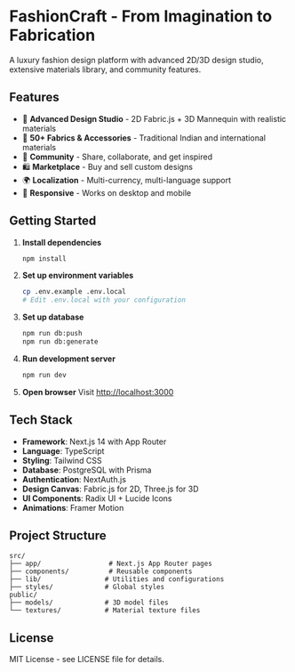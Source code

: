 # FashionCraft - From Imagination to Fabrication

A luxury fashion design platform with advanced 2D/3D design studio, extensive materials library, and community features.

## Features

- 🎨 **Advanced Design Studio** - 2D Fabric.js + 3D Mannequin with realistic materials
- 🧵 **50+ Fabrics & Accessories** - Traditional Indian and international materials
- 👥 **Community** - Share, collaborate, and get inspired
- 🛍️ **Marketplace** - Buy and sell custom designs
- 🌍 **Localization** - Multi-currency, multi-language support
- 📱 **Responsive** - Works on desktop and mobile

## Getting Started

1. **Install dependencies**
   ```bash
   npm install
   ```

2. **Set up environment variables**
   ```bash
   cp .env.example .env.local
   # Edit .env.local with your configuration
   ```

3. **Set up database**
   ```bash
   npm run db:push
   npm run db:generate
   ```

4. **Run development server**
   ```bash
   npm run dev
   ```

5. **Open browser**
   Visit [http://localhost:3000](http://localhost:3000)

## Tech Stack

- **Framework**: Next.js 14 with App Router
- **Language**: TypeScript
- **Styling**: Tailwind CSS
- **Database**: PostgreSQL with Prisma
- **Authentication**: NextAuth.js
- **Design Canvas**: Fabric.js for 2D, Three.js for 3D
- **UI Components**: Radix UI + Lucide Icons
- **Animations**: Framer Motion

## Project Structure

```
src/
├── app/                 # Next.js App Router pages
├── components/          # Reusable components
├── lib/                # Utilities and configurations
├── styles/             # Global styles
public/
├── models/             # 3D model files
└── textures/           # Material texture files
```

## License

MIT License - see LICENSE file for details.
